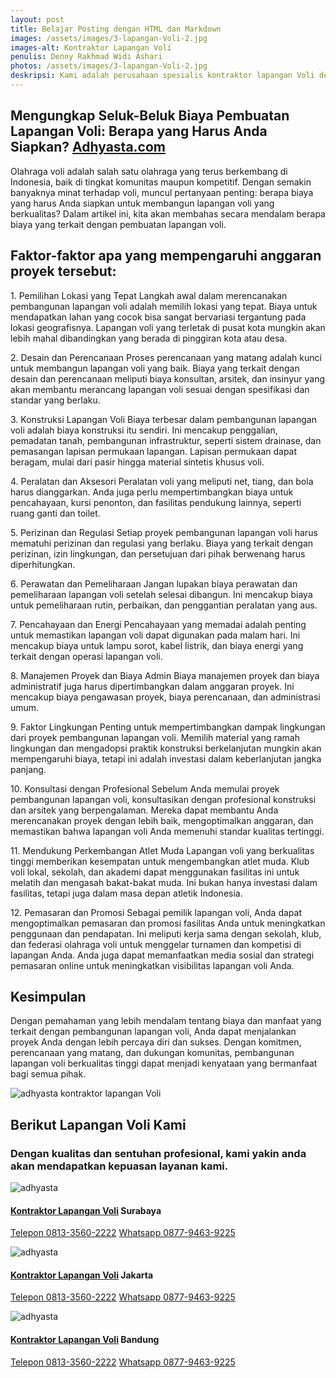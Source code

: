 ```yaml
---
layout: post
title: Belajar Posting dengan HTML dan Markdown
images: /assets/images/3-lapangan-Voli-2.jpg
images-alt: Kontraktor Lapangan Voli
penulis: Denny Rakhmad Widi Ashari
photos: /assets/images/3-lapangan-Voli-2.jpg
deskripsi: Kami adalah perusahaan spesialis kontraktor lapangan Voli dengan pengalaman telah melayani 100 lebih konsumen dalam segala pekerjaan, baik dalam konstruksi pembuatan lapangan Voli maupun pembuatan lantai lapangan Voli. suatu keniscayaan apabila anda menyerahkan pekerjaan proyek pembuat lapangan Voli kepada kami
---
```

<section class="features11 cid-rravbvzsVT" id="features11-5">
    <div class="container">
        <div class="col-md-12">
            <div class="media-container-row">
                <div class=" align-left aside-content">
                    <h2 class="mbr-title pt-2 mbr-fonts-style display-2">
                        Mengungkap Seluk-Beluk Biaya Pembuatan Lapangan Voli: Berapa yang Harus Anda Siapkan?
                        <a href="/produk/spesialis-lapangan-Voli/">Adhyasta.com</a>
                    </h2>
                    <div class="mbr-section-text">
                        <p class="mbr-text mb-5 pt-3 mbr-light mbr-fonts-style display-5">
                           Olahraga voli adalah salah satu olahraga yang terus berkembang di Indonesia, baik di tingkat komunitas maupun kompetitif. Dengan semakin banyaknya minat terhadap voli, muncul pertanyaan penting: berapa biaya yang harus Anda siapkan untuk membangun lapangan voli yang berkualitas? Dalam artikel ini, kita akan membahas secara mendalam berapa biaya yang terkait dengan pembuatan lapangan voli.
                        </p>
                         <h2 class="mbr-title pt-2 mbr-fonts-style display-2">
                        Faktor-faktor apa yang mempengaruhi anggaran proyek tersebut:
                        </h2>
                        <p class="mbr-text mb-5 pt-3 mbr-light mbr-fonts-style display-5">
                            1. Pemilihan Lokasi yang Tepat
Langkah awal dalam merencanakan pembangunan lapangan voli adalah memilih lokasi yang tepat. Biaya untuk mendapatkan lahan yang cocok bisa sangat bervariasi tergantung pada lokasi geografisnya. Lapangan voli yang terletak di pusat kota mungkin akan lebih mahal dibandingkan yang berada di pinggiran kota atau desa.
                        </p>
                        <p class="mbr-text mb-5 pt-3 mbr-light mbr-fonts-style display-5">
                            2. Desain dan Perencanaan
Proses perencanaan yang matang adalah kunci untuk membangun lapangan voli yang baik. Biaya yang terkait dengan desain dan perencanaan meliputi biaya konsultan, arsitek, dan insinyur yang akan membantu merancang lapangan voli sesuai dengan spesifikasi dan standar yang berlaku.
                        </p>
                        <p class="mbr-text mb-5 pt-3 mbr-light mbr-fonts-style display-5">
                         3. Konstruksi Lapangan Voli
Biaya terbesar dalam pembangunan lapangan voli adalah biaya konstruksi itu sendiri. Ini mencakup penggalian, pemadatan tanah, pembangunan infrastruktur, seperti sistem drainase, dan pemasangan lapisan permukaan lapangan. Lapisan permukaan dapat beragam, mulai dari pasir hingga material sintetis khusus voli.
                        </p>
                        <p class="mbr-text mb-5 pt-3 mbr-light mbr-fonts-style display-5">
                            4. Peralatan dan Aksesori
Peralatan voli yang meliputi net, tiang, dan bola harus dianggarkan. Anda juga perlu mempertimbangkan biaya untuk pencahayaan, kursi penonton, dan fasilitas pendukung lainnya, seperti ruang ganti dan toilet.
                        </p>
                        <p class="mbr-text mb-5 pt-3 mbr-light mbr-fonts-style display-5">
                            5. Perizinan dan Regulasi
Setiap proyek pembangunan lapangan voli harus mematuhi perizinan dan regulasi yang berlaku. Biaya yang terkait dengan perizinan, izin lingkungan, dan persetujuan dari pihak berwenang harus diperhitungkan.
                        </p>
                         <p class="mbr-text mb-5 pt-3 mbr-light mbr-fonts-style display-5">
                           6. Perawatan dan Pemeliharaan
Jangan lupakan biaya perawatan dan pemeliharaan lapangan voli setelah selesai dibangun. Ini mencakup biaya untuk pemeliharaan rutin, perbaikan, dan penggantian peralatan yang aus.
                        </p>
                        <p class="mbr-text mb-5 pt-3 mbr-light mbr-fonts-style display-5">
                            7. Pencahayaan dan Energi
Pencahayaan yang memadai adalah penting untuk memastikan lapangan voli dapat digunakan pada malam hari. Ini mencakup biaya untuk lampu sorot, kabel listrik, dan biaya energi yang terkait dengan operasi lapangan voli.
                        </p>
                        <p class="mbr-text mb-5 pt-3 mbr-light mbr-fonts-style display-5">
                            8. Manajemen Proyek dan Biaya Admin
Biaya manajemen proyek dan biaya administratif juga harus dipertimbangkan dalam anggaran proyek. Ini mencakup biaya pengawasan proyek, biaya perencanaan, dan administrasi umum.
                        </p>
                        <p class="mbr-text mb-5 pt-3 mbr-light mbr-fonts-style display-5">
                            9. Faktor Lingkungan
Penting untuk mempertimbangkan dampak lingkungan dari proyek pembangunan lapangan voli. Memilih material yang ramah lingkungan dan mengadopsi praktik konstruksi berkelanjutan mungkin akan mempengaruhi biaya, tetapi ini adalah investasi dalam keberlanjutan jangka panjang.
                        </p>
                        <p class="mbr-text mb-5 pt-3 mbr-light mbr-fonts-style display-5">
                            10. Konsultasi dengan Profesional
Sebelum Anda memulai proyek pembangunan lapangan voli, konsultasikan dengan profesional konstruksi dan arsitek yang berpengalaman. Mereka dapat membantu Anda merencanakan proyek dengan lebih baik, mengoptimalkan anggaran, dan memastikan bahwa lapangan voli Anda memenuhi standar kualitas tertinggi.
                        </p>
                        <p class="mbr-text mb-5 pt-3 mbr-light mbr-fonts-style display-5">
                            11. Mendukung Perkembangan Atlet Muda
Lapangan voli yang berkualitas tinggi memberikan kesempatan untuk mengembangkan atlet muda. Klub voli lokal, sekolah, dan akademi dapat menggunakan fasilitas ini untuk melatih dan mengasah bakat-bakat muda. Ini bukan hanya investasi dalam fasilitas, tetapi juga dalam masa depan atletik Indonesia.
                        </p>
                        <p class="mbr-text mb-5 pt-3 mbr-light mbr-fonts-style display-5">
                            12. Pemasaran dan Promosi
                            Sebagai pemilik lapangan voli, Anda dapat mengoptimalkan pemasaran dan promosi fasilitas Anda untuk meningkatkan penggunaan dan pendapatan. Ini meliputi kerja sama dengan sekolah, klub, dan federasi olahraga voli untuk menggelar turnamen dan kompetisi di lapangan Anda. Anda juga dapat memanfaatkan media sosial dan strategi pemasaran online untuk meningkatkan visibilitas lapangan voli Anda.
                        </p>
                         <h2 class="mbr-title pt-2 mbr-fonts-style display-2">
                        Kesimpulan 
                        </h2>
                        <p class="mbr-text mb-5 pt-3 mbr-light mbr-fonts-style display-5">
                           Dengan pemahaman yang lebih mendalam tentang biaya dan manfaat yang terkait dengan pembangunan lapangan voli, Anda dapat menjalankan proyek Anda dengan lebih percaya diri dan sukses. Dengan komitmen, perencanaan yang matang, dan dukungan komunitas, pembangunan lapangan voli berkualitas tinggi dapat menjadi kenyataan yang bermanfaat bagi semua pihak.
                        </p>
                        <div class="mbr-figure m-auto" style="width: 50%;">
                            <img src="/assets/images/kontraktor-lapangan-Voli.webp" alt="adhyasta kontraktor lapangan Voli" title="adhyasta kontraktor lapangan Voli">
                        </div>
                    </div>
                </div>
            </div>
        </div>
    </div>
</section>
<section class="features15 cid-rr5Cowf967" id="features15-e">
    <div class="container">
        <h2 class="mbr-section-title pb-3 align-center mbr-fonts-style display-2">
            Berikut Lapangan Voli Kami
        </h2>
        <h3 class="mbr-section-subtitle display-5 align-center mbr-fonts-style">
            Dengan kualitas dan sentuhan profesional, kami yakin anda akan mendapatkan kepuasan layanan kami.
        </h3>
        <div class="media-container-row container pt-5 mt-2">
            <div class="col-12 col-md-6 mb-4 col-lg-4">
                <div class="card flip-card p-5 align-center">
                    <div class="card-front card_cont">
                        <img src="/assets/images/8-lapangan-Voli-2.jpg" alt="adhyasta">
                    </div>
                    <div class="card_back card_cont">
                        <h4 class="card-title display-5 py-2 mbr-fonts-style">
                            <a href="/produk/spesialis-lapangan-Voli/">Kontraktor Lapangan Voli</a> Surabaya
                        </h4>
                        <p class="mbr-text mbr-fonts-style display-7">
                            <a class="btn btn-primary display-4" href="tel:+6281335602222">Telepon 0813-3560-2222</a>
                            <a class="btn btn-primary display-4" href="https://api.whatsapp.com/send?text=Hallo%20Adhyasta.com%20(Nama)%20(Alamat)%20&amp;phone=6287794639225">Whatsapp 0877-9463-9225</a>
                        </p>
                    </div>
                </div>
            </div>
            <div class="col-12 col-md-6 mb-4 col-lg-4">
                <div class="card flip-card p-5 align-center">
                    <div class="card-front card_cont">
                        <img src="/assets/images/8-lapangan-Voli-3.jpg" alt="adhyasta">
                    </div>
                    <div class="card_back card_cont">
                        <h4 class="card-title py-2 mbr-fonts-style display-5">
                            <a href="/produk/spesialis-lapangan-Voli/">Kontraktor Lapangan Voli</a> Jakarta
                        </h4>
                        <p class="mbr-text mbr-fonts-style display-7">
                            <a class="btn btn-primary display-4" href="tel:+6281335602222">Telepon 0813-3560-2222</a>
                            <a class="btn btn-primary display-4" href="https://api.whatsapp.com/send?text=Hallo%20Adhyasta.com%20(Nama)%20(Alamat)%20&amp;phone=6287794639225">Whatsapp 0877-9463-9225</a>
                        </p>
                    </div>
                </div>
            </div>
            <div class="col-12 col-md-6 mb-4 col-lg-4">
                <div class="card flip-card p-5 align-center">
                    <div class="card-front card_cont">
                        <img src="/assets/images/8-lapangan-Voli-4.jpg" alt="adhyasta">
                    </div>
                    <div class="card_back card_cont">
                        <h4 class="card-title py-2 mbr-fonts-style display-5">
                            <a href="/produk/spesialis-lapangan-Voli/">Kontraktor Lapangan Voli</a> Bandung
                        </h4>
                        <p class="mbr-text mbr-fonts-style display-7">
                            <a class="btn btn-primary display-4" href="tel:+6281335602222">Telepon 0813-3560-2222</a>
                            <a class="btn btn-primary display-4" href="https://api.whatsapp.com/send?text=Hallo%20Adhyasta.com%20(Nama)%20(Alamat)%20&amp;phone=6287794639225">Whatsapp 0877-9463-9225</a>
                        </p>
                    </div>
                </div>
            </div>
        </div>
    </div>
</section>